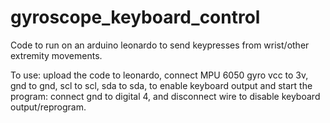 # gyroscope_keyboard_control
Code to run on an arduino leonardo to send keypresses from wrist/other extremity movements.

To use: upload the code to leonardo, connect MPU 6050 gyro vcc to 3v, gnd to gnd, scl to scl, sda to sda, to enable keyboard output and start the program: connect gnd to digital 4, and disconnect wire to disable keyboard output/reprogram.
